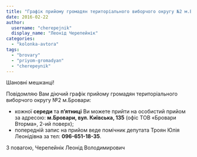 ```yaml
---
title: "Графік прийому громадян територіального виборчого округу №2 м.Бровари"
date: 2016-02-22
author: 
  username: "cherepejnik"
  display_name: "Леонід Черепейнік"
categories: 
  - "kolonka-avtora"
tags: 
  - "brovary"
  - "priyom-gromadyan"
  - "cherepeynik"
---
```


Шановні мешканці!

Повідомляю Вам діючий графік прийому громадян територіального виборчого округу №2 м.Бровари:

- кожної **середи** та **п’ятниці** Ви можете прийти на особистий прийом за адресою: **м.Бровари, вул. Київська, 135** (офіс ТОВ «Бровари Вторма», 2-ий поверх);
- попередній запис на прийом веде помічник депутата Троян Юлія Леонідівна за тел: **096-651-18-35**.

З повагою, Черепейнік Леонід Володимирович
